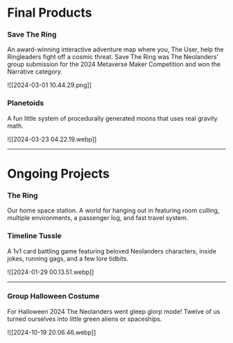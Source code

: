 # Final Products

### Save The Ring
An award-winning interactive adventure map where you, The User, help the Ringleaders fight off a cosmic threat. Save The Ring was The Neolanders' group submission for the 2024 Metaverse Maker Competition and won the Narrative category.

![[2024-03-01 10.44.29.png]]
### Planetoids
A fun little system of procedurally generated moons that uses real gravity math.

![[2024-03-23 04.22.19.webp]]


---
# Ongoing Projects
### The Ring
Our home space station. A world for hanging out in featuring room culling, multiple environments, a passenger log, and fast travel system.
### Timeline Tussle
A 1v1 card battling game featuring beloved Neolanders characters, inside jokes, running gags, and a few lore tidbits.

![[2024-01-29 00.13.51.webp]]

---
### Group Halloween Costume
For Halloween 2024 The Neolanders went gleep glorp mode! Twelve of us turned ourselves into little green aliens or spaceships.

![[2024-10-19 20.06.46.webp]]